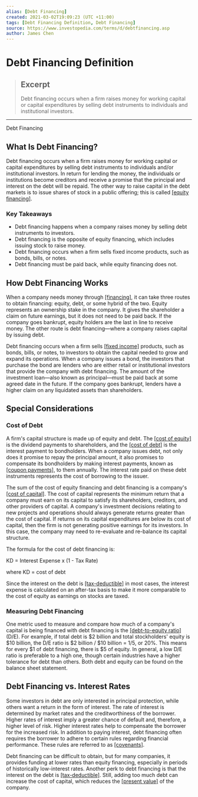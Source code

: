 ```yaml
---
alias: [Debt Financing]
created: 2021-03-02T19:09:23 (UTC +11:00)
tags: [Debt Financing Definition, Debt Financing]
source: https://www.investopedia.com/terms/d/debtfinancing.asp
author: James Chen
---
```


# Debt Financing Definition

> ## Excerpt
> Debt financing occurs when a firm raises money for working capital or capital expenditures by selling debt instruments to individuals and institutional investors.

---

Debt Financing
## What Is Debt Financing?

Debt financing occurs when a firm raises money for working capital or capital expenditures by selling debt instruments to individuals and/or institutional investors. In return for lending the money, the individuals or institutions become creditors and receive a promise that the principal and interest on the debt will be repaid. The other way to raise capital in the debt markets is to issue shares of stock in a public offering; this is called [[equity financing]](https://www.investopedia.com/terms/e/equityfinancing.asp).

### Key Takeaways

-   Debt financing happens when a company raises money by selling debt instruments to investors. 
-   Debt financing is the opposite of equity financing, which includes issuing stock to raise money. 
-   Debt financing occurs when a firm sells fixed income products, such as bonds, bills, or notes.
-   Debt financing must be paid back, while equity financing does not.  

## How Debt Financing Works

When a company needs money through [[financing]](https://www.investopedia.com/terms/f/financing.asp), it can take three routes to obtain financing: equity, debt, or some hybrid of the two. Equity represents an ownership stake in the company. It gives the shareholder a claim on future earnings, but it does not need to be paid back. If the company goes bankrupt, equity holders are the last in line to receive money. The other route is debt financing—where a company raises capital by issuing debt.

Debt financing occurs when a firm sells [[fixed income]](https://www.investopedia.com/terms/f/fixedincome.asp) products, such as bonds, bills, or notes, to investors to obtain the capital needed to grow and expand its operations. When a company issues a bond, the investors that purchase the bond are lenders who are either retail or institutional investors that provide the company with debt financing. The amount of the investment loan—also known as principal—must be paid back at some agreed date in the future. If the company goes bankrupt, lenders have a higher claim on any liquidated assets than shareholders. 

## Special Considerations 

### Cost of Debt

A firm's capital structure is made up of equity and debt. The [[cost of equity]](https://www.investopedia.com/terms/c/costofequity.asp) is the dividend payments to shareholders, and the [[cost of debt]](https://www.investopedia.com/terms/c/costofdebt.asp) is the interest payment to bondholders. When a company issues debt, not only does it promise to repay the principal amount, it also promises to compensate its bondholders by making interest payments, known as [[coupon payments]](https://www.investopedia.com/terms/c/coupon.asp), to them annually. The interest rate paid on these debt instruments represents the cost of borrowing to the issuer.

The sum of the cost of equity financing and debt financing is a company's [[cost of capital]](https://www.investopedia.com/terms/c/costofcapital.asp). The cost of capital represents the minimum return that a company must earn on its capital to satisfy its shareholders, creditors, and other providers of capital. A company's investment decisions relating to new projects and operations should always generate returns greater than the cost of capital. If returns on its capital expenditures are below its cost of capital, then the firm is not generating positive earnings for its investors. In this case, the company may need to re-evaluate and re-balance its capital structure.

The formula for the cost of debt financing is:

KD = Interest Expense x (1 - Tax Rate)

where KD = cost of debt

Since the interest on the debt is [[tax-deductible]](https://www.investopedia.com/terms/d/deductible.asp) in most cases, the interest expense is calculated on an after-tax basis to make it more comparable to the cost of equity as earnings on stocks are taxed.

### Measuring Debt Financing

One metric used to measure and compare how much of a company's capital is being financed with debt financing is the [[debt-to-equity ratio]](https://www.investopedia.com/terms/d/debtequityratio.asp) (D/E). For example, if total debt is $2 billion and total stockholders' equity is $10 billion, the D/E ratio is $2 billion / $10 billion = 1/5, or 20%. This means for every $1 of debt financing, there is $5 of equity. In general, a low D/E ratio is preferable to a high one, though certain industries have a higher tolerance for debt than others. Both debt and equity can be found on the balance sheet statement.

## Debt Financing vs. Interest Rates

Some investors in debt are only interested in principal protection, while others want a return in the form of interest. The rate of interest is determined by market rates and the creditworthiness of the borrower. Higher rates of interest imply a greater chance of default and, therefore, a higher level of risk. Higher interest rates help to compensate the borrower for the increased risk. In addition to paying interest, debt financing often requires the borrower to adhere to certain rules regarding financial performance. These rules are referred to as [[covenants]](https://www.investopedia.com/terms/b/bond-covenant.asp).

Debt financing can be difficult to obtain, but for many companies, it provides funding at lower rates than equity financing, especially in periods of historically low-interest rates. Another perk to debt financing is that the interest on the debt is [[tax-deductible]](https://www.investopedia.com/terms/t/tax-deduction.asp). Still, adding too much debt can increase the cost of capital, which reduces the [[present value]](https://www.investopedia.com/terms/p/presentvalue.asp) of the company.
